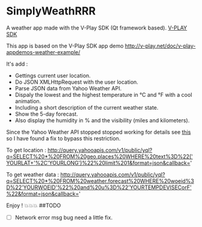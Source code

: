 # SimplyWeathRRR
A weather app made with the V-Play SDK (Qt framework based).
[V-PLAY SDK](http://v-play.net/)

This app is based on the V-Play SDK app demo http://v-play.net/doc/v-play-appdemos-weather-example/

It's add :
* Gettings current user location.
* Do JSON XMLHttpRequest with the user location.
* Parse JSON data from Yahoo Weather API.
* Dispaly the lowest and the highest temperature in °C and °F with a cool animation.
* Including a short description of the current weather state.
* Show the 5-day forecast.
* Also display the humidity in % and the visibility (miles and kilometers).

Since the Yahoo Weather API stopped stopped working for details see [this](https://www.igorkromin.net/index.php/2016/03/27/yahoo-effectively-shut-down-its-weather-api-by-forcing-oauth-10-and-crippling-it/)
so I have found a fix to bypass this restriction.

To get location :
http://query.yahooapis.com/v1/public/yql?q=SELECT%20*%20FROM%20geo.places%20WHERE%20text%3D%22('YOURLAT+'%2C'YOURLONG')%22%20limit%201&format=json&callback='

To get weather data :
http://query.yahooapis.com/v1/public/yql?q=SELECT%20*%20FROM%20weather.forecast%20WHERE%20woeid%3D%22'YOURWOEID'%22%20and%20u%3D%22'YOURTEMPDEVISECorF'%22&format=json&callback='

Enjoy ! :boom::boom::boom:
##TODO
- [ ] Network error msg bug need a little fix.
